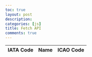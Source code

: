 ```yaml
---
toc: true
layout: post
description: 
categories: [js]
title: Fetch API
comments: true
---
```






<table>
  <thead>
  <tr>
    <th>IATA Code</th>
    <th>Name</th>
    <th>ICAO Code</th>
  </tr>
  </thead>
  <tbody id="result">
    <!-- generated rows -->
  </tbody>
</table>

<!--Script is layed out in a sequence (no function) and will execute when page is loaded-->
<script>


  // prepare HTML result container for new output
  const resultContainer = document.getElementById("result");

  // prepare fetch options
  const url = "https://iata-and-icao-codes.p.rapidapi.com/airlines";


const options = {
	method: 'GET',
	headers: {
		'X-RapidAPI-Key': '1abd982f9amsh6394d596d805c2ap1d2c57jsn195d72734711',
		'X-RapidAPI-Host': 'iata-and-icao-codes.p.rapidapi.com'
	}
};

fetch('https://iata-and-icao-codes.p.rapidapi.com/airlines', options)
	.then(response => response.json())
	.then(response => console.log(response))
	.catch(err => console.error(err));

  // fetch the API
  fetch(url, options)
    // response is a RESTful "promise" on any successful fetch
    .then(response => {
      // check for response errors
      if (response.status !== 200) {
          const errorMsg = 'Database response error: ' + response.status;
          console.log(errorMsg);
          const tr = document.createElement("tr");
          const td = document.createElement("td");
          td.innerHTML = errorMsg;
          tr.appendChild(td);
          resultContainer.appendChild(tr);
          return;
      }
      // valid response will have json data
      response.json().then(data => {
          console.log(data);

          

          // Country data
          for (const row of data) {
            console.log(row);

            // tr for each row
            const tr = document.createElement("tr");
            // td for each column
            const name = document.createElement("td");
            const cases = document.createElement("td");
            const deaths = document.createElement("td");
            const active = document.createElement("td");

            // data is specific to the API
            name.innerHTML = row.iata_code;
            cases.innerHTML = row.name; 
            deaths.innerHTML = row.icao_code; 

            // this build td's into tr
            tr.appendChild(name);
            tr.appendChild(cases);
            tr.appendChild(deaths);

            // add HTML to container
            resultContainer.appendChild(tr);
          }
      })
  })
  // catch fetch errors (ie ACCESS to server blocked)
  .catch(err => {
    console.error(err);
    const tr = document.createElement("tr");
    const td = document.createElement("td");
    td.innerHTML = err;
    tr.appendChild(td);
    resultContainer.appendChild(tr);
  });

</script>